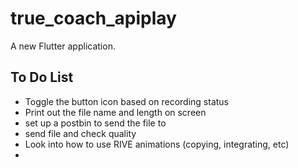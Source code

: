 # true_coach_apiplay

A new Flutter application.

## To Do List
- Toggle the button icon based on recording status
- Print out the file name and length on screen
- set up a postbin to send the file to
- send file and check quality
- Look into how to use RIVE animations (copying, integrating, etc)
-
